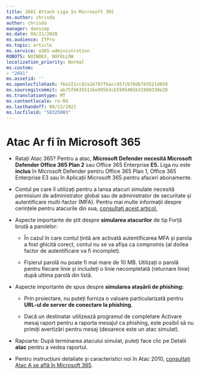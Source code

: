 ```yaml
---
title: 2681 Attack Liga în Microsoft 365
ms.author: chrisda
author: chrisda
manager: dansimp
ms.date: 04/21/2020
ms.audience: ITPro
ms.topic: article
ms.service: o365-administration
ROBOTS: NOINDEX, NOFOLLOW
localization_priority: Normal
ms.custom:
- "2681"
ms.assetid: ''
ms.openlocfilehash: f6e221cc82a1b707f6acc457cb78db743521d859
ms.sourcegitcommit: ab75f66355116e995b3cb5505465b31989339e28
ms.translationtype: MT
ms.contentlocale: ro-RO
ms.lasthandoff: 08/13/2021
ms.locfileid: "58325083"
---
```

# <a name="attack-simulator-in-microsoft-365"></a>Atac Ar fi în Microsoft 365

- Ratați Atac 365? Pentru a atac, **Microsoft Defender necesită Microsoft Defender Office 365 Plan 2** sau Office 365 Enterprise **E5.** Liga nu este **inclus** în Microsoft Defender pentru Office 365 Plan 1, Office 365 Enterprise E3 sau în Aplicații Microsoft 365 pentru afaceri abonamente.

- Contul pe care îl utilizați pentru a lansa atacuri simulate necesită permisiuni de administrator global sau de administrator de securitate și autentificare multi-factor (MFA). Pentru mai multe informații despre cerințele pentru atacurile din sua, [consultați acest articol.](https://docs.microsoft.com/microsoft-365/security/office-365-security/attack-simulator)

- Aspecte importante de știt despre **simularea atacurilor** de tip Forță brută a parolelor:

  - În cazul în care contul țintă are activată autentificarea MFA și parola a fost ghicită corect, contul nu se va afișa ca compromis (al doilea factor de autentificare va fi incomplet).

  - Fișierul parolă nu poate fi mai mare de 10 MB. Utilizați o parolă pentru fiecare linie și includeți o linie necompletată (returnare linie) după ultima parolă din listă.

- Aspecte importante de spus despre **simularea atașării de phishing:**

  - Prin proiectare, nu puteți furniza o valoare particularizată pentru **URL-ul de server de conectare la phishing.**

  - Dacă un destinatar [](https://docs.microsoft.com/microsoft-365/security/office-365-security/enable-the-report-message-add-in) utilizează programul de completare Activare mesaj raport pentru a raporta mesajul ca phishing, este posibil să nu primiți avertizări pentru mesaj (deoarece este un atac simulat).

- Rapoarte: După terminarea atacului simulat, puteți face clic pe Detalii **atac** pentru a vedea raportul.

- Pentru instrucțiuni detaliate și caracteristici noi în Atac 2010, [consultați Atac A se află în Microsoft 365](https://docs.microsoft.com/microsoft-365/security/office-365-security/attack-simulator).

